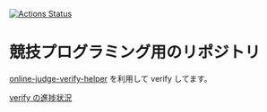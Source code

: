 [![Actions Status](https://github.com/spihill/library/workflows/verify/badge.svg)](https://github.com/spihill/library/actions)  
# 競技プログラミング用のリポジトリ

[online-judge-verify-helper](https://github.com/kmyk/online-judge-verify-helper) を利用して verify してます。

[verify の進捗状況](https://spihill.github.io/library/)